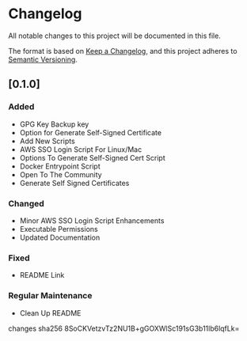 # Changelog

All notable changes to this project will be documented in this file.

The format is based on [Keep a Changelog](https://keepachangelog.com/en/1.0.0/),
and this project adheres to [Semantic Versioning](https://semver.org/spec/v2.0.0.html).

## [0.1.0]

### Added

- GPG Key Backup key
- Option for Generate Self-Signed Certificate
- Add New Scripts
- AWS SSO Login Script For Linux/Mac
- Options To Generate Self-Signed Cert Script
- Docker Entrypoint Script
- Open To The Community
- Generate Self Signed Certificates

### Changed

- Minor AWS SSO Login Script Enhancements
- Executable Permissions
- Updated Documentation

### Fixed

- README Link

### Regular Maintenance

- Clean Up README

changes sha256 8SoCKVetzvTz2NU1B+gGOXWlSc191sG3b11lb6lqfLk=
